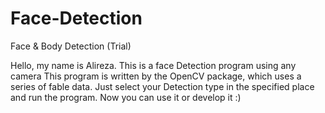 # Face-Detection
Face &amp; Body Detection   (Trial)

Hello, my name is Alireza. This is a face Detection program using any camera
This program is written by the OpenCV package, which uses a series of fable data.
Just select your Detection type in the specified place and run the program.
Now you can use it or develop it :)
